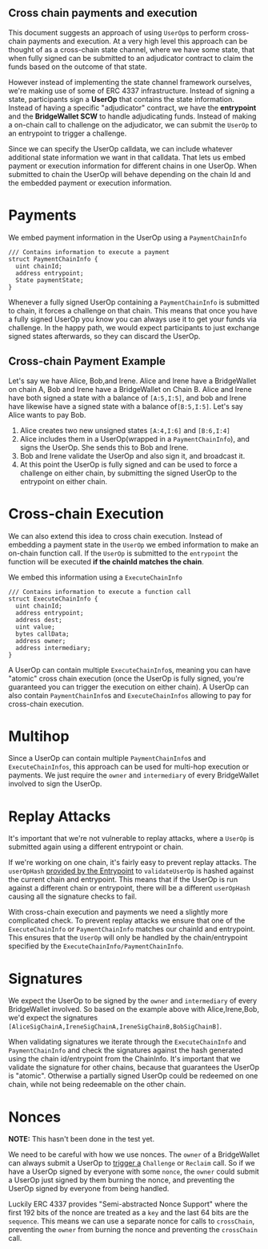 ## Cross chain payments and execution

This document suggests an approach of using `UserOp`s to perform cross-chain payments and execution. At a very high level this approach can be thought of as a cross-chain state channel, where we have some state, that when fully signed can be submitted to an adjudicator contract to claim the funds based on the outcome of that state.

However instead of implementing the state channel framework ourselves, we're making use of some of ERC 4337 infrastructure. Instead of signing a state, participants sign a **UserOp** that contains the state information. Instead of having a specific "adjudicator" contract, we have the **entrypoint** and the **BridgeWallet SCW** to handle adjudicating funds. Instead of making a on-chain call to challenge on the adjudicator, we can submit the `UserOp` to an entrypoint to trigger a challenge.

Since we can specify the UserOp calldata, we can include whatever additional state information we want in that calldata. That lets us embed payment or execution information for different chains in one UserOp. When submitted to chain the UserOp will behave depending on the chain Id and the embedded payment or execution information.

# Payments

We embed payment information in the UserOp using a `PaymentChainInfo`

```sol
/// Contains information to execute a payment
struct PaymentChainInfo {
  uint chainId;
  address entrypoint;
  State paymentState;
}

```

Whenever a fully signed UserOp containing a `PaymentChainInfo` is submitted to chain, it forces a challenge on that chain. This means that once you have a fully signed UserOp you know you can always use it to get your funds via challenge. In the happy path, we would expect participants to just exchange signed states afterwards, so they can discard the UserOp.

## Cross-chain Payment Example

Let's say we have Alice, Bob,and Irene. Alice and Irene have a BridgeWallet on chain A, Bob and Irene have a BridgeWallet on Chain B. Alice and Irene have both signed a state with a balance of `[A:5,I:5]`, and bob and Irene have likewise have a signed state with a balance of`[B:5,I:5]`. Let's say Alice wants to pay Bob.

1. Alice creates two new unsigned states `[A:4,I:6]` and `[B:6,I:4]`
2. Alice includes them in a UserOp(wrapped in a `PaymentChainInfo`), and signs the UserOp. She sends this to Bob and Irene.
3. Bob and Irene validate the UserOp and also sign it, and broadcast it.
4. At this point the UserOp is fully signed and can be used to force a challenge on either chain, by submitting the signed UserOp to the entrypoint on either chain.

# Cross-chain Execution

We can also extend this idea to cross chain execution. Instead of embedding a payment state in the `UserOp` we embed information to make an on-chain function call. If the `UserOp` is submitted to the `entrypoint` the function will be executed **if the chainId matches the chain**.

We embed this information using a `ExecuteChainInfo`

```sol
/// Contains information to execute a function call
struct ExecuteChainInfo {
  uint chainId;
  address entrypoint;
  address dest;
  uint value;
  bytes callData;
  address owner;
  address intermediary;
}
```

A UserOp can contain multiple `ExecuteChainInfo`s, meaning you can have "atomic" cross chain execution (once the UserOp is fully signed, you're guaranteed you can trigger the execution on either chain). A UserOp can also contain `PaymentChainInfo`s and `ExecuteChainInfos` allowing to pay for cross-chain execution.

# Multihop

Since a UserOp can contain multiple `PaymentChainInfo`s and `ExecuteChainInfos`, this approach can be used for multi-hop execution or payments. We just require the `owner` and `intermediary` of every BridgeWallet involved to sign the UserOp.

# Replay Attacks

It's important that we're not vulnerable to replay attacks, where a `UserOp` is submitted again using a different entrypoint or chain.

If we're working on one chain, it's fairly easy to prevent replay attacks. The `userOpHash` [provided by the Entrypoint](https://github.com/magmo/Bridge-Wallet/blob/ad6d24fa2435f449751d1b61e24d12faff1f83a9/contracts/core/EntryPoint.sol#L298) to `validateUserOp` is hashed against the current chain and entrypoint. This means that if the UserOp is run against a different chain or entrypoint, there will be a different `userOpHash` causing all the signature checks to fail.

With cross-chain execution and payments we need a slightly more complicated check. To prevent replay attacks we ensure that one of the `ExecuteChainInfo` or `PaymentChainInfo` matches our chainId and entrypoint. This ensures that the `UserOp` will only be handled by the chain/entrypoint specified by the `ExecuteChainInfo/PaymentChainInfo`.

# Signatures

We expect the UserOp to be signed by the `owner` and `intermediary` of every BridgeWallet involved. So based on the example above with Alice,Irene,Bob, we'd expect the signatures `[AliceSigChainA,IreneSigChainA,IreneSigChainB,BobSigChainB]`.

When validating signatures we iterate through the `ExecuteChainInfo` and `PaymentChainInfo` and check the signatures against the hash generated using the chain id/entrypoint from the ChainInfo. It's important that we validate the signature for other chains, because that guarantees the UserOp is "atomic". Otherwise a partially signed UserOp could be redeemed on one chain, while not being redeemable on the other chain.

# Nonces

**NOTE:** This hasn't been done in the test yet.

We need to be careful with how we use nonces. The `owner` of a BridgeWallet can always submit a UserOp to [trigger a](https://github.com/magmo/Bridge-Wallet/blob/66dbb9c41ea8830218265b4def76824320df6bca/contracts/SCBridgeWallet.sol#L207) `Challenge` or `Reclaim` call. So if we have a UserOp signed by everyone with some `nonce`, the `owner` could submit a UserOp just signed by them burning the nonce, and preventing the UserOp signed by everyone from being handled.

Luckily ERC 4337 provides "Semi-abstracted Nonce Support" where the first 192 bits of the nonce are treated as a `key` and the last 64 bits are the `sequence`. This means we can use a separate nonce for calls to `crossChain`, preventing the `owner` from burning the nonce and preventing the `crossChain` call.
